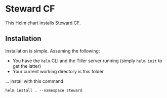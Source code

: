 # Steward CF

This [Helm](https://github.com/kubernetes/helm) chart installs [Steward CF](https://github.com/deis/steward-cf).

## Installation

Installation is simple. Assuming the following:

- You have the `helm` CLI and the Tiller server running (simply `helm init` to get the latter)
- Your current working directory is this folder

... install with this command:

```console
helm install . --namespace steward
```
